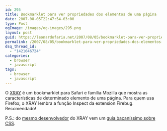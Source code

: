 ```yaml
---
id: 295
title: Bookmarklet para ver propriedades dos elementos de uma página
date: 2007-08-05T22:47:54-03:00
type: Post
ogImage: /images/og-images/295.png
layout: post
guid: https://leonardofaria.net/2007/08/05/bookmarklet-para-ver-propriedades-dos-elementos-de-uma-pagina/
permalink: /2007/08/05/bookmarklet-para-ver-propriedades-dos-elementos-de-uma-pagina/
dsq_thread_id:
  - "1421046724"
categories:
  - browser
  - javascript
tags:
  - browser
  - javascript
---
```

O [XRAY](http://westciv.com/xray/) é um bookmarklet para Safari e família Mozilla que mostra as características de determinado elemento de uma página. Para quem usa Firefox, o XRAY lembra a função Inspect da extension Firebug. Recomendado!

P.S.: do [mesmo desenvolvedor](http://westciv.com/) do XRAY vem um [guia bacaníssimo sobre CSS](http://westciv.com/style_master/academy/css_tutorial/index.html).
